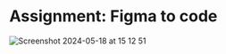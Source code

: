 # Assignment: Figma to code

![Screenshot 2024-05-18 at 15 12 51](https://github.com/KunnikarB/superpowers/assets/138579856/ff3d92c7-7393-4769-b8b8-8214d1c5a6e6)
